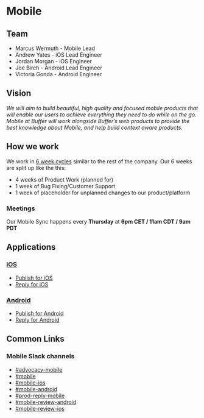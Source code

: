 # Mobile

## Team
- Marcus Wermuth - Mobile Lead
- Andrew Yates - iOS Lead Engineer
- Jordan Morgan - iOS Engineer
- Joe Birch - Android Lead Engineer
- Victoria Gonda - Android Engineer

## Vision
_We will aim to build beautiful, high quality and focused mobile products that will enable our users to achieve everything they need to do while on the go. Mobile at Buffer will work alongside Buffer’s web products to provide the best knowledge about Mobile, and help build context aware products._

## How we work
We work in [6 week cycles](https://open.buffer.com/6-week-cycles/) similar to the rest of the company. Our 6 weeks are split up like the this:
* 4 weeks of Product Work (planned for)
* 1 week of Bug Fixing/Customer Support
* 1 week of placeholder for unplanned changes to our product/platform

### Meetings
Our Mobile Sync happens every **Thursday** at **6pm CET / 11am CDT / 9am PDT**

## Applications

### [iOS](/ios/Readme.md)

- [Publish for iOS](https://itunes.apple.com/us/app/buffer-social-media-manager/id490474324)
- [Reply for iOS](https://itunes.apple.com/us/app/buffer-reply/id1327777195)

### [Android](/android/Readme.md)

- [Publish for Android](https://play.google.com/store/apps/details?id=org.buffer.android)
- [Reply for Android](https://play.google.com/store/apps/details?id=org.buffer.reply.android)

## Common Links

### Mobile Slack channels
* [#advocacy-mobile](https://buffer.slack.com/messages/advocacy-mobile/)
* [#mobile](https://buffer.slack.com/messages/mobile/)
* [#mobile-ios](https://buffer.slack.com/messages/mobile-ios/)
* [#mobile-android](https://buffer.slack.com/messages/mobile-android/)
* [#prod-reply-mobile](https://buffer.slack.com/messages/prod-reply-mobile/)
* [#mobile-review-android](https://buffer.slack.com/messages/mobile-review-android/)
* [#mobile-review-ios](https://buffer.slack.com/messages/mobile-review-ios/)
